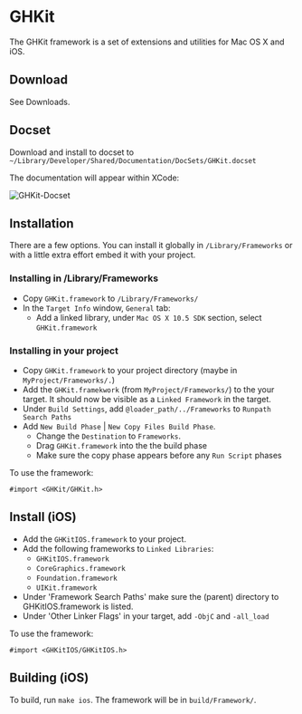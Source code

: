 # GHKit

The GHKit framework is a set of extensions and utilities for Mac OS X and iOS.

## Download

See Downloads.

## Docset

Download and install to docset to `~/Library/Developer/Shared/Documentation/DocSets/GHKit.docset`

The documentation will appear within XCode:

![GHKit-Docset](http://rel.me.s3.amazonaws.com/gh-kit/images/docset.png)

## Installation

There are a few options. You can install it globally in `/Library/Frameworks` or with a little extra effort embed it with your project.

### Installing in /Library/Frameworks

- Copy `GHKit.framework` to `/Library/Frameworks/`
- In the `Target Info` window, `General` tab:
	- Add a linked library, under `Mac OS X 10.5 SDK` section, select `GHKit.framework`

### Installing in your project

- Copy `GHKit.framework` to your project directory (maybe in `MyProject/Frameworks/.`)
- Add the `GHKit.framekwork` (from `MyProject/Frameworks/`) to the your target. It should now be visible as a `Linked Framework` in the target. 
- Under `Build Settings`, add `@loader_path/../Frameworks` to `Runpath Search Paths`
- Add `New Build Phase` | `New Copy Files Build Phase`. 
	- Change the `Destination` to `Frameworks`.
	- Drag `GHKit.framework` into the the build phase
	- Make sure the copy phase appears before any `Run Script` phases 

To use the framework:

	#import <GHKit/GHKit.h>

## Install (iOS)

- Add the `GHKitIOS.framework` to your project.
- Add the following frameworks to `Linked Libraries`:
  - `GHKitIOS.framework`
  - `CoreGraphics.framework`
  - `Foundation.framework`
  - `UIKit.framework`
- Under 'Framework Search Paths' make sure the (parent) directory to GHKitIOS.framework is listed.
- Under 'Other Linker Flags' in your target, add `-ObjC` and `-all_load`

To use the framework:

	#import <GHKitIOS/GHKitIOS.h>

## Building (iOS)

To build, run `make ios`. The framework will be in `build/Framework/`.

